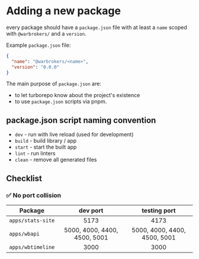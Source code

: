 # Adding a new package

every package should have a `package.json` file with at least a `name` scoped
with `@warbrokers/` and a `version`.

Example `package.json` file:

```json
{
  "name": "@warbrokers/<name>",
  "version": "0.0.0"
}
```

The main purpose of `package.json` are:

- to let turborepo know about the project's existence
- to use `package.json` scripts via pnpm.

## package.json script naming convention

- `dev` - run with live reload (used for development)
- `build` - build library / app
- `start` - start the built app
- `lint` - run linters
- `clean` - remove all generated files

## Checklist

### ✅ No port collision

| Package           |           dev port           |         testing port         |
| ----------------- | :--------------------------: | :--------------------------: |
| `apps/stats-site` |             5173             |             4173             |
| `apps/wbapi`      | 5000, 4000, 4400, 4500, 5001 | 5000, 4000, 4400, 4500, 5001 |
| `apps/wbtimeline` |             3000             |             3000             |
